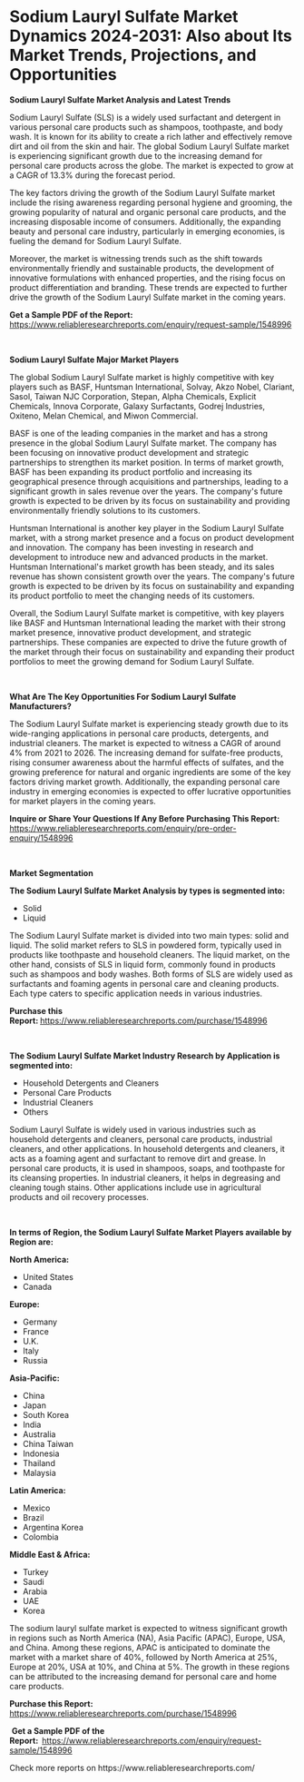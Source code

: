 <p><h1>Sodium Lauryl Sulfate Market Dynamics 2024-2031: Also about Its Market Trends, Projections, and Opportunities</h1></p><p><strong>Sodium Lauryl Sulfate Market Analysis and Latest Trends</strong></p>
<p><p>Sodium Lauryl Sulfate (SLS) is a widely used surfactant and detergent in various personal care products such as shampoos, toothpaste, and body wash. It is known for its ability to create a rich lather and effectively remove dirt and oil from the skin and hair. The global Sodium Lauryl Sulfate market is experiencing significant growth due to the increasing demand for personal care products across the globe. The market is expected to grow at a CAGR of 13.3% during the forecast period.</p><p>The key factors driving the growth of the Sodium Lauryl Sulfate market include the rising awareness regarding personal hygiene and grooming, the growing popularity of natural and organic personal care products, and the increasing disposable income of consumers. Additionally, the expanding beauty and personal care industry, particularly in emerging economies, is fueling the demand for Sodium Lauryl Sulfate.</p><p>Moreover, the market is witnessing trends such as the shift towards environmentally friendly and sustainable products, the development of innovative formulations with enhanced properties, and the rising focus on product differentiation and branding. These trends are expected to further drive the growth of the Sodium Lauryl Sulfate market in the coming years.</p></p>
<p><strong>Get a Sample PDF of the Report:&nbsp;</strong> <a href="https://www.reliableresearchreports.com/enquiry/request-sample/1548996">https://www.reliableresearchreports.com/enquiry/request-sample/1548996</a></p>
<p>&nbsp;</p>
<p><strong>Sodium Lauryl Sulfate Major Market Players</strong></p>
<p><p>The global Sodium Lauryl Sulfate market is highly competitive with key players such as BASF, Huntsman International, Solvay, Akzo Nobel, Clariant, Sasol, Taiwan NJC Corporation, Stepan, Alpha Chemicals, Explicit Chemicals, Innova Corporate, Galaxy Surfactants, Godrej Industries, Oxiteno, Melan Chemical, and Miwon Commercial. </p><p>BASF is one of the leading companies in the market and has a strong presence in the global Sodium Lauryl Sulfate market. The company has been focusing on innovative product development and strategic partnerships to strengthen its market position. In terms of market growth, BASF has been expanding its product portfolio and increasing its geographical presence through acquisitions and partnerships, leading to a significant growth in sales revenue over the years. The company's future growth is expected to be driven by its focus on sustainability and providing environmentally friendly solutions to its customers.</p><p>Huntsman International is another key player in the Sodium Lauryl Sulfate market, with a strong market presence and a focus on product development and innovation. The company has been investing in research and development to introduce new and advanced products in the market. Huntsman International's market growth has been steady, and its sales revenue has shown consistent growth over the years. The company's future growth is expected to be driven by its focus on sustainability and expanding its product portfolio to meet the changing needs of its customers.</p><p>Overall, the Sodium Lauryl Sulfate market is competitive, with key players like BASF and Huntsman International leading the market with their strong market presence, innovative product development, and strategic partnerships. These companies are expected to drive the future growth of the market through their focus on sustainability and expanding their product portfolios to meet the growing demand for Sodium Lauryl Sulfate.</p></p>
<p>&nbsp;</p>
<p><strong>What Are The Key Opportunities For Sodium Lauryl Sulfate Manufacturers?</strong></p>
<p><p>The Sodium Lauryl Sulfate market is experiencing steady growth due to its wide-ranging applications in personal care products, detergents, and industrial cleaners. The market is expected to witness a CAGR of around 4% from 2021 to 2026. The increasing demand for sulfate-free products, rising consumer awareness about the harmful effects of sulfates, and the growing preference for natural and organic ingredients are some of the key factors driving market growth. Additionally, the expanding personal care industry in emerging economies is expected to offer lucrative opportunities for market players in the coming years.</p></p>
<p><strong>Inquire or Share Your Questions If Any Before Purchasing This Report:</strong> <a href="https://www.reliableresearchreports.com/enquiry/pre-order-enquiry/1548996">https://www.reliableresearchreports.com/enquiry/pre-order-enquiry/1548996</a></p>
<p>&nbsp;</p>
<p><strong>Market Segmentation</strong></p>
<p><strong>The Sodium Lauryl Sulfate Market Analysis by types is segmented into:</strong></p>
<p><ul><li>Solid</li><li>Liquid</li></ul></p>
<p><p>The Sodium Lauryl Sulfate market is divided into two main types: solid and liquid. The solid market refers to SLS in powdered form, typically used in products like toothpaste and household cleaners. The liquid market, on the other hand, consists of SLS in liquid form, commonly found in products such as shampoos and body washes. Both forms of SLS are widely used as surfactants and foaming agents in personal care and cleaning products. Each type caters to specific application needs in various industries.</p></p>
<p><strong>Purchase this Report:&nbsp;</strong><a href="https://www.reliableresearchreports.com/purchase/1548996">https://www.reliableresearchreports.com/purchase/1548996</a></p>
<p>&nbsp;</p>
<p><strong>The Sodium Lauryl Sulfate Market Industry Research by Application is segmented into:</strong></p>
<p><ul><li>Household Detergents and Cleaners</li><li>Personal Care Products</li><li>Industrial Cleaners</li><li>Others</li></ul></p>
<p><p>Sodium Lauryl Sulfate is widely used in various industries such as household detergents and cleaners, personal care products, industrial cleaners, and other applications. In household detergents and cleaners, it acts as a foaming agent and surfactant to remove dirt and grease. In personal care products, it is used in shampoos, soaps, and toothpaste for its cleansing properties. In industrial cleaners, it helps in degreasing and cleaning tough stains. Other applications include use in agricultural products and oil recovery processes.</p></p>
<p>&nbsp;</p>
<p><strong>In terms of Region, the Sodium Lauryl Sulfate Market Players available by Region are:</strong></p>
<p>
    <p> <strong> North America: </strong>
        <ul>
            <li>United States</li>
            <li>Canada</li>
        </ul>
        </p> 
    <p> <strong> Europe: </strong>
        <ul>
            <li>Germany</li>
            <li>France</li>
            <li>U.K.</li>
            <li>Italy</li>
            <li>Russia</li>
        </ul>
        </p> 
    <p> <strong> Asia-Pacific: </strong>
        <ul>
            <li>China</li>
            <li>Japan</li>
            <li>South Korea</li>
            <li>India</li>
            <li>Australia</li>
            <li>China Taiwan</li>
            <li>Indonesia</li>
            <li>Thailand</li>
            <li>Malaysia</li>
        </ul>
        </p> 
    <p> <strong> Latin America: </strong>
        <ul>
            <li>Mexico</li>
            <li>Brazil</li>
            <li>Argentina Korea</li>
            <li>Colombia</li>
        </ul>
        </p> 
    <p> <strong> Middle East & Africa: </strong>
        <ul>
            <li>Turkey</li>
            <li>Saudi</li>
            <li>Arabia</li>
            <li>UAE</li>
            <li>Korea</li>
        </ul>
    </p>
    </p>
<p><p>The sodium lauryl sulfate market is expected to witness significant growth in regions such as North America (NA), Asia Pacific (APAC), Europe, USA, and China. Among these regions, APAC is anticipated to dominate the market with a market share of 40%, followed by North America at 25%, Europe at 20%, USA at 10%, and China at 5%. The growth in these regions can be attributed to the increasing demand for personal care and home care products.</p></p>
<p><strong>Purchase this Report: </strong><a href="https://www.reliableresearchreports.com/purchase/1548996">https://www.reliableresearchreports.com/purchase/1548996</a></p>
<p>&nbsp;<strong>Get a Sample PDF of the Report:&nbsp;&nbsp;</strong><a href="https://www.reliableresearchreports.com/enquiry/request-sample/1548996">https://www.reliableresearchreports.com/enquiry/request-sample/1548996</a></p>
<p><strong></strong></p>
<p>Check more reports on https://www.reliableresearchreports.com/</p>